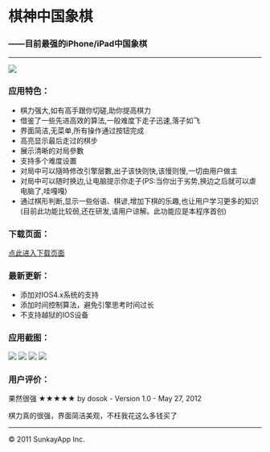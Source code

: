 # 棋神中国象棋 
### ——目前最强的iPhone/iPad中国象棋
---
![](http://a208.phobos.apple.com/us/r1000/064/Purple/v4/13/f0/e5/13f0e57a-219f-71e0-816a-f92c696835d0/mza_2336143298542158284.170x170-75.png)
### 应用特色：
* 棋力强大,如有高手跟你切磋,助你提高棋力 
* 借鉴了一些先进高效的算法,一般难度下走子迅速,落子如飞 
* 界面简洁,无菜单,所有操作通过按钮完成 
* 高亮显示最后走过的棋步 
* 展示清晰的对局參數 
* 支持多个难度设置 
* 对局中可以隨時修改引擎层數,出子该快则快,该慢则慢,一切由用户做主 
* 对局中可以随时换边,让电脑提示你走子(PS:当你出于劣势,换边之后就可以虐电脑了,哇嘎嘎) 
* 通过棋形判断,显示一些俗语、棋谚,增加下棋的乐趣,也让用户学习更多的知识(目前此功能比较弱,还在研发,请用户谅解。此功能应是本程序首创)

### 下载页面：
[点此进入下载页面](http://itunes.apple.com/es/app/id528226328)

### 最新更新：
* 添加对IOS4.x系统的支持 
* 添加时间控制算法，避免引擎思考时间过长 
* 不支持越狱的IOS设备

### 应用截图：
![](http://a485.phobos.apple.com/us/r1000/120/Purple/v4/0a/52/c0/0a52c08d-51f2-677d-51bd-54b7d60f4ed0/mza_7419364753544691336.320x480-75.jpg) ![](http://a412.phobos.apple.com/us/r1000/064/Purple/v4/0b/f6/77/0bf6779e-fd16-7c6c-e08a-0f44c1865d62/mza_1991303678728763398.320x480-75.jpg)
![](http://a681.phobos.apple.com/us/r1000/068/Purple/v4/25/f7/ea/25f7ea60-abc6-1585-ba3e-fc9d1ea2b666/mza_8307565141158026128.320x480-75.jpg) ![](http://a834.phobos.apple.com/us/r1000/084/Purple/v4/41/4f/33/414f3334-ba1c-e47b-cf64-39feb860c81b/mza_5251978046247670059.320x480-75.jpg)

### 用户评价：
果然很强 ★★★★★
by dosok - Version 1.0 - May 27, 2012

棋力真的很强，界面简洁美观，不枉我花这么多钱买了

---
© 2011 SunkayApp Inc.